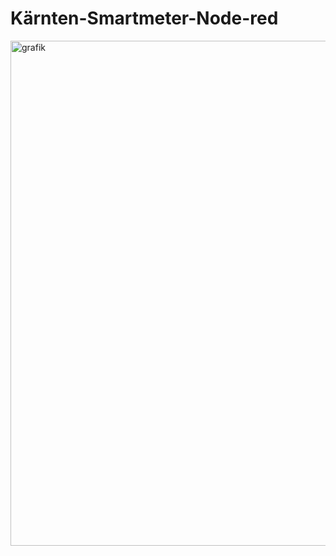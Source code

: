 # Kärnten-Smartmeter-Node-red

<img width="808" alt="grafik" src="https://user-images.githubusercontent.com/11293087/172799554-fecfd276-0d37-4d85-8ccb-0749bd0e53a0.png">
